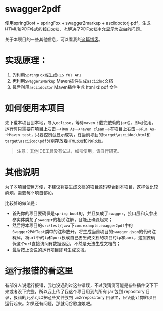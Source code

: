 # swagger2pdf

使用springBoot + springFox + swagger2markup + asciidoctorj-pdf，生成HTML和PDF格式的接口文档，也解决了PDF文档中文显示为空白的问题。

关于本项目的一些其他信息，可以看我的[这篇博客](https://blog.csdn.net/u013719669/article/details/80998225)。

# 实现原理：

1. 先利用`SpringFox`库生成`RESTful API`
2. 再利用`Swagger2Markup` Maven插件生成`asciidoc`文档
3. 最后利用`asciidoctor` Maven插件生成 html 或 pdf 文件

# 如何使用本项目

先下载本项目到本地，导入`eclipse`，等待`maven`下载完依赖的`jar包`，即可使用。运行时只需要在项目上右击-->`Run As`-->`Maven clean`-->在项目上右击-->`Run As`-->`Maven test`，只要控制台显示成功，在当前项目的`target\asciidoc\html`和`target\asciidoc\pdf`分别存放着`HTML文档`和`PDF文档`。

> 注意：其他IDE工具没有试过，如需使用，请自行研究。

# 其他说明

为了本项目使用方便，不建议将要生成文档的项目源码整合到本项目，这样做比较麻烦，需要每个项目都加。

比较好的做法是：

- 首先你的项目要确保是`spring boot`的，并且集成了`swagger`，接口层和入参出参实体类加了`swagger`的相关注解，且能正确跑起来；
- 然后将本项目的`src/test/java`下`com.example.swagger2pdf`中的`Swagger2PdfTest`类中的注释放开，将生成当前项目的`swagger.json`的代码注释掉，将`url`中的`ip`和`port`换成自己要生成文档的项目的`ip`和`port`，这里要确保这个`url`直接访问有数据返回，不然是无法生成文档的；
- 最后按上面说的运行项目即可生成文档。

# 运行报错的看这里

有部分人说运行报错，我也没遇到过这些错误，不过我猜测可能是有些插件没下下来或者没下完整，所以我上传了我这个项目用到的所有 jar 包到 repository 目录，报错的兄弟可以把这些文件放到 `.m2/repository` 目录里，应该能让你的项目运行起来。如果还有问题，那就问谷歌度娘吧。
